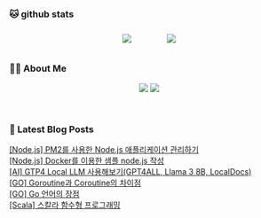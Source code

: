 
###  🐱 github stats  

<div id="main" align="center">
    <img src="https://github-readme-stats.vercel.app/api?username=peterica&count_private=true&show_icons=true&theme=radical"
        style="height: auto; margin-left: 20px; margin-right: 20px; padding: 10px;"/>
    <img src="https://github-readme-stats.vercel.app/api/top-langs/?username=peterica&layout=compact"   
        style="height: auto; margin-left: 20px; margin-right: 20px; padding: 10px;"/>
</div>

###  💁‍♀️ About Me  
<p align="center">
    <a href="https://peterica.tistory.com/"><img src="https://img.shields.io/badge/Blog-FF5722?style=flat-square&logo=Blogger&logoColor=white"/></a>
    <a href="mailto:ilovefran.ofm@gmail.com"><img src="https://img.shields.io/badge/Gmail-d14836?style=flat-square&logo=Gmail&logoColor=white&link=ilovefran.ofm@gmail.com"/></a>
</p>

<br>

### 📕 Latest Blog Posts   

<a href ="https://peterica.tistory.com/783"> [Node.js] PM2를 사용한 Node.js 애플리케이션 관리하기 </a> <br>
<a href ="https://peterica.tistory.com/785"> [Node.js] Docker를 이용한 샘플 node.js 작성 </a> <br>
<a href ="https://peterica.tistory.com/778"> [AI] GTP4 Local LLM 사용해보기(GPT4ALL, Llama 3 8B, LocalDocs) </a> <br>
<a href ="https://peterica.tistory.com/775"> [GO] Goroutine과 Coroutine의 차이점 </a> <br>
<a href ="https://peterica.tistory.com/774"> [GO] Go 언어의 장점 </a> <br>
<a href ="https://peterica.tistory.com/773"> [Scala] 스칼라 함수형 프로그래밍 </a> <br>

